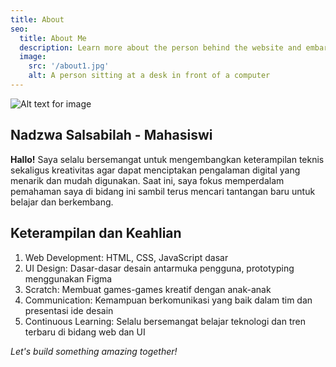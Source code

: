 ```yaml
---
title: About
seo:
  title: About Me
  description: Learn more about the person behind the website and embark on a journey of inspiration and shared experiences.
  image:
    src: '/about1.jpg'
    alt: A person sitting at a desk in front of a computer
---
```


![Alt text for image](/about1.jpg)

<!-- **Note!:** This about page is entirely fictional and created for the purpose of showcasing [Dante Astro.js theme functionality](https://justgoodui.com/astro-themes/dante/). -->

## Nadzwa Salsabilah - Mahasiswi 

**Hallo!** Saya selalu bersemangat untuk mengembangkan keterampilan teknis sekaligus kreativitas agar dapat menciptakan pengalaman digital yang menarik dan mudah digunakan. Saat ini, saya fokus memperdalam pemahaman saya di bidang ini sambil terus mencari tantangan baru untuk belajar dan berkembang.

## Keterampilan dan Keahlian

1. Web Development: HTML, CSS, JavaScript dasar
2. UI Design: Dasar-dasar desain antarmuka pengguna, prototyping menggunakan Figma
3. Scratch: Membuat games-games kreatif dengan anak-anak
4. Communication: Kemampuan berkomunikasi yang baik dalam tim dan presentasi ide desain
5. Continuous Learning: Selalu bersemangat belajar teknologi dan tren terbaru di bidang web dan UI

<!-- ## Innovation and Problem-Solving

I thrive on solving complex problems and transforming ideas into functional, elegant websites. Whether it's optimizing performance, implementing new features, or troubleshooting issues, I approach each challenge with enthusiasm and a commitment to delivering high-quality solutions.

## Global Perspective, Local Impact

Living in Estonia has not only influenced my appreciation for nature and culture but has also shaped my approach to web development. I understand the importance of creating digital solutions that resonate with local audiences while maintaining a global perspective.

## Continuous Learning

The dynamic nature of the tech industry inspires me to stay up-to-date with the latest trends and advancements. I'm always eager to expand my skill set and embrace emerging technologies that enhance the functionality and aesthetics of the websites I create.

## Collaboration and Communication

I believe in the power of collaboration and effective communication. Whether working with clients, designers, or fellow developers, I value clear communication to ensure the success of every project.

## Get in Touch

Are you looking to elevate your online presence or bring your digital ideas to life? I'd love to hear from you! Feel free to reach out for collaboration, consultation, or just a friendly chat about all things web development. -->

_Let's build something amazing together!_
